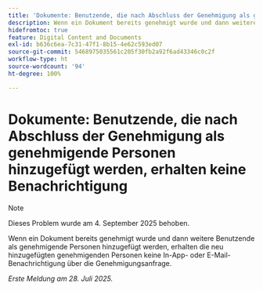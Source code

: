 ```yaml
---
title: 'Dokumente: Benutzende, die nach Abschluss der Genehmigung als genehmigende Personen hinzugefügt werden, erhalten keine Benachrichtigung'
description: Wenn ein Dokument bereits genehmigt wurde und dann weitere Benutzende als genehmigende Personen hinzugefügt werden, erhalten die neu hinzugefügten genehmigenden Personen keine In-App- oder E-Mail-Benachrichtigung über die Genehmigungsanfrage.
hidefromtoc: true
feature: Digital Content and Documents
exl-id: b636c6ea-7c31-47f1-8b15-4e62c593ed07
source-git-commit: 5468975035561c205f30fb2a92f6ad43346c0c2f
workflow-type: ht
source-wordcount: '94'
ht-degree: 100%

---
```


# Dokumente: Benutzende, die nach Abschluss der Genehmigung als genehmigende Personen hinzugefügt werden, erhalten keine Benachrichtigung

>[!NOTE]
>
>Dieses Problem wurde am 4. September 2025 behoben.

Wenn ein Dokument bereits genehmigt wurde und dann weitere Benutzende als genehmigende Personen hinzugefügt werden, erhalten die neu hinzugefügten genehmigenden Personen keine In-App- oder E-Mail-Benachrichtigung über die Genehmigungsanfrage.

_Erste Meldung am 28. Juli 2025._
